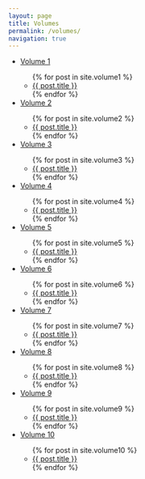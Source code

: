 ```yaml
---
layout: page
title: Volumes
permalink: /volumes/
navigation: true
---
```


<ul>
  <li><a class="page-link" href="/volume1/0.html">Volume 1</a></li>
  <ul class="">
    {% for post in site.volume1 %}
      <li class=""><a href="{{ post.url }}">{{ post.title }}</a></li>
    {% endfor %}
  </ul>

  <li><a class="page-link" href="/volume2/0.html">Volume 2</a></li>
  <ul class="">
    {% for post in site.volume2 %}
      <li class=""><a href="{{ post.url }}">{{ post.title }}</a></li>
    {% endfor %}
  </ul>

  <li><a class="page-link" href="/volume3/0.html">Volume 3</a></li>
  <ul class="">
    {% for post in site.volume3 %}
      <li class=""><a href="{{ post.url }}">{{ post.title }}</a></li>
    {% endfor %}
  </ul>

  <li><a class="page-link" href="/volume4/0.html">Volume 4</a></li>
  <ul class="">
    {% for post in site.volume4 %}
      <li class=""><a href="{{ post.url }}">{{ post.title }}</a></li>
    {% endfor %}
  </ul>
  
  <li><a class="page-link" href="/volume5/0.html">Volume 5</a></li>
  <ul class="">
    {% for post in site.volume5 %}
      <li class=""><a href="{{ post.url }}">{{ post.title }}</a></li>
    {% endfor %}
  </ul>
  
  <li><a class="page-link" href="/volume6/0.html">Volume 6</a></li>
  <ul class="">
    {% for post in site.volume6 %}
      <li class=""><a href="{{ post.url }}">{{ post.title }}</a></li>
    {% endfor %}
  </ul>

  <li><a class="page-link" href="/volume7/0.html">Volume 7</a></li>
  <ul class="">
    {% for post in site.volume7 %}
      <li class=""><a href="{{ post.url }}">{{ post.title }}</a></li>
    {% endfor %}
  </ul>

  <li><a class="page-link" href="/volume8/0.html">Volume 8</a></li>
  <ul class="">
    {% for post in site.volume8 %}
      <li class=""><a href="{{ post.url }}">{{ post.title }}</a></li>
    {% endfor %}
  </ul>

  <li><a class="page-link" href="/volume9/0.html">Volume 9</a></li>
  <ul class="">
    {% for post in site.volume9 %}
      <li class=""><a href="{{ post.url }}">{{ post.title }}</a></li>
    {% endfor %}
  </ul>

  <li><a class="page-link" href="/volume9/0.html">Volume 10</a></li>
  <ul class="">
    {% for post in site.volume10 %}
      <li class=""><a href="{{ post.url }}">{{ post.title }}</a></li>
    {% endfor %}
  </ul>
</ul>

